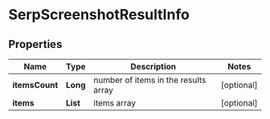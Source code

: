 # SerpScreenshotResultInfo


## Properties

| Name | Type | Description | Notes |
|------------ | ------------- | ------------- | -------------|
**itemsCount** | **Long** | number of items in the results array |[optional]|
**items** | **List<ScreenshotItem>** | items array |[optional]|